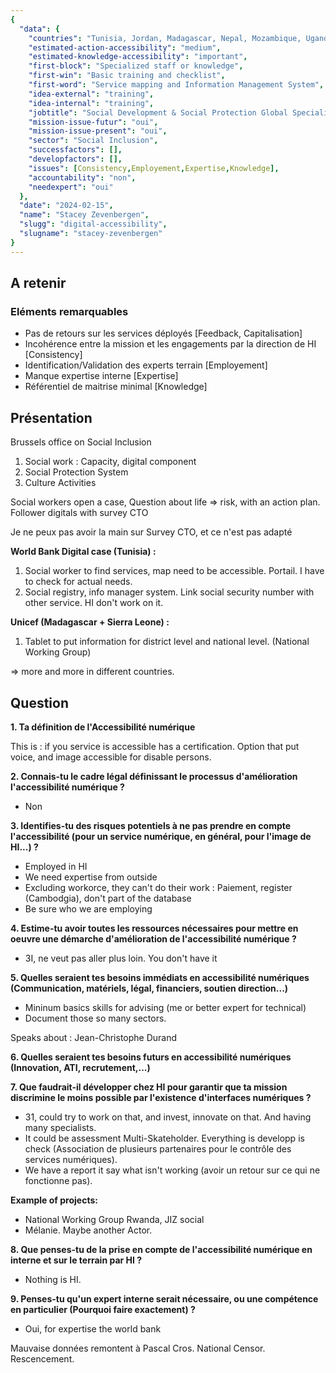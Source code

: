 ```yaml
---
{
  "data": {
    "countries": "Tunisia, Jordan, Madagascar, Nepal, Mozambique, Uganda, Rwanda, Kenya, DR Congo, Lao PDR",
    "estimated-action-accessibility": "medium",
    "estimated-knowledge-accessibility": "important",
    "first-block": "Specialized staff or knowledge",
    "first-win": "Basic training and checklist",
    "first-word": "Service mapping and Information Management System",
    "idea-external": "training",
    "idea-internal": "training",
    "jobtitle": "Social Development & Social Protection Global Specialist",
    "mission-issue-futur": "oui",
    "mission-issue-present": "oui",
    "sector": "Social Inclusion",
    "successfactors": [],
    "developfactors": [],
    "issues": [Consistency,Employement,Expertise,Knowledge],
    "accountability": "non",
    "needexpert": "oui"
  },
  "date": "2024-02-15",
  "name": "Stacey Zevenbergen",
  "slugg": "digital-accessibility",
  "slugname": "stacey-zevenbergen"
}
---
```


## A retenir

### Eléments remarquables
 
 - Pas de retours sur les services déployés [Feedback, Capitalisation]
 - Incohérence entre la mission et les engagements par la direction de HI [Consistency]
 - Identification/Validation des experts terrain [Employement]
 - Manque expertise interne [Expertise]
 - Référentiel de maitrise minimal [Knowledge]

## Présentation

Brussels office on Social Inclusion

 1. Social work : Capacity, digital component
 2. Social Protection System
 3. Culture Activities

Social workers open a case, Question about life => risk, with an action plan. 
Follower digitals with survey CTO

Je ne peux pas avoir la main sur Survey CTO, et ce n'est pas adapté

**World Bank Digital case (Tunisia) :** 

  1. Social worker to find services, map need to be accessible. Portail. I have to check for actual needs.
  2. Social registry, info manager system. Link social security number with other service. HI don't work on it.

**Unicef (Madagascar + Sierra Leone) :**

 1. Tablet to put information for district level and national level. (National Working Group)
 
=> more and more in different countries.


## Question

**1. Ta définition de l'Accessibilité numérique**

This is : if you service is accessible has a certification. Option that put voice, and image accessible for disable persons.

**2. Connais-tu le cadre légal définissant le processus d'amélioration l'accessibilité numérique ?**

 - Non

**3. Identifies-tu des risques potentiels à ne pas prendre en compte l'accessibilité (pour un service numérique, en général, pour l'image de HI...) ?**
 
 - Employed in HI
 - We need expertise from outside
 - Excluding workorce, they can't do their work : Paiement, register (Cambodgia), don't part of the database
 - Be sure who we are employing

**4. Estime-tu avoir toutes les ressources nécessaires pour mettre en oeuvre une démarche d'amélioration de l'accessibilité numérique ?**

 - 3I, ne veut pas aller plus loin. You don't have it

**5. Quelles seraient tes besoins immédiats en accessibilité numériques (Communication, matériels, légal, financiers, soutien direction...)**
 
 - Mininum basics skills for advising (me or better expert for technical) 
 - Document those so many sectors. 

Speaks about : Jean-Christophe Durand

**6. Quelles seraient tes besoins futurs en accessibilité numériques (Innovation, ATI, recrutement,...)**

**7. Que faudrait-il développer chez HI pour garantir que ta mission discrimine le moins possible par l'existence d'interfaces numériques ?**


 - 31, could try to work on that, and invest, innovate on that. And having many specialists.
 - It could be assessment Multi-Skateholder. Everything is developp is check (Association de plusieurs partenaires pour le contrôle des services numériques).
 - We have a report it say what isn't working (avoir un retour sur ce qui ne fonctionne pas).

**Example of projects:**

 - National Working Group Rwanda, JIZ social  
 - Mélanie. Maybe another Actor.


**8. Que penses-tu de la prise en compte de l'accessibilité numérique en interne et sur le terrain par HI ?**

 - Nothing is HI. 

**9. Penses-tu qu'un expert interne serait nécessaire, ou une compétence en particulier (Pourquoi faire exactement) ?**

 - Oui, for expertise the world bank 

Mauvaise données remontent à Pascal Cros. National Censor. Rescencement. 
